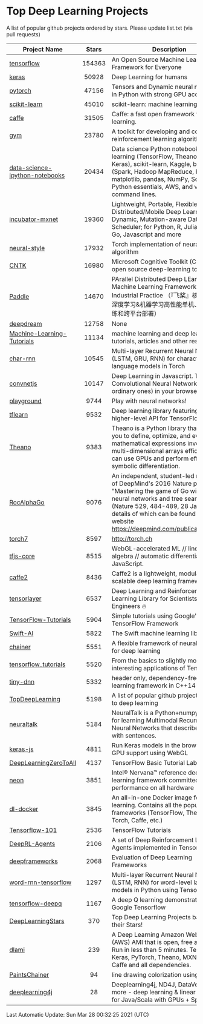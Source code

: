 # Top Deep Learning Projects
A list of popular github projects ordered by stars.
Please update list.txt (via pull requests)

|Project Name| Stars | Description |
| ---------- |:-----:| ----------- |
| [tensorflow](https://github.com/tensorflow/tensorflow) | 154363 | An Open Source Machine Learning Framework for Everyone |
| [keras](https://github.com/keras-team/keras) | 50928 | Deep Learning for humans |
| [pytorch](https://github.com/pytorch/pytorch) | 47156 | Tensors and Dynamic neural networks in Python with strong GPU acceleration |
| [scikit-learn](https://github.com/scikit-learn/scikit-learn) | 45010 | scikit-learn: machine learning in Python |
| [caffe](https://github.com/BVLC/caffe) | 31505 | Caffe: a fast open framework for deep learning. |
| [gym](https://github.com/openai/gym) | 23780 | A toolkit for developing and comparing reinforcement learning algorithms. |
| [data-science-ipython-notebooks](https://github.com/donnemartin/data-science-ipython-notebooks) | 20434 | Data science Python notebooks: Deep learning (TensorFlow, Theano, Caffe, Keras), scikit-learn, Kaggle, big data (Spark, Hadoop MapReduce, HDFS), matplotlib, pandas, NumPy, SciPy, Python essentials, AWS, and various command lines. |
| [incubator-mxnet](https://github.com/apache/incubator-mxnet) | 19360 | Lightweight, Portable, Flexible Distributed/Mobile Deep Learning with Dynamic, Mutation-aware Dataflow Dep Scheduler; for Python, R, Julia, Scala, Go, Javascript and more |
| [neural-style](https://github.com/jcjohnson/neural-style) | 17932 | Torch implementation of neural style algorithm |
| [CNTK](https://github.com/microsoft/CNTK) | 16980 | Microsoft Cognitive Toolkit (CNTK), an open source deep-learning toolkit |
| [Paddle](https://github.com/PaddlePaddle/Paddle) | 14670 | PArallel Distributed Deep LEarning: Machine Learning Framework from Industrial Practice （『飞桨』核心框架，深度学习&机器学习高性能单机、分布式训练和跨平台部署） |
| [deepdream](https://github.com/google/deepdream) | 12758 | None |
| [Machine-Learning-Tutorials](https://github.com/ujjwalkarn/Machine-Learning-Tutorials) | 11134 | machine learning and deep learning tutorials, articles and other resources  |
| [char-rnn](https://github.com/karpathy/char-rnn) | 10545 | Multi-layer Recurrent Neural Networks (LSTM, GRU, RNN) for character-level language models in Torch |
| [convnetjs](https://github.com/karpathy/convnetjs) | 10147 | Deep Learning in Javascript. Train Convolutional Neural Networks (or ordinary ones) in your browser. |
| [playground](https://github.com/tensorflow/playground) | 9744 | Play with neural networks! |
| [tflearn](https://github.com/tflearn/tflearn) | 9532 | Deep learning library featuring a higher-level API for TensorFlow. |
| [Theano](https://github.com/Theano/Theano) | 9383 | Theano is a Python library that allows you to define, optimize, and evaluate mathematical expressions involving multi-dimensional arrays efficiently. It can use GPUs and perform efficient symbolic differentiation. |
| [RocAlphaGo](https://github.com/Rochester-NRT/RocAlphaGo) | 9076 | An independent, student-led replication of DeepMind's 2016 Nature publication, "Mastering the game of Go with deep neural networks and tree search" (Nature 529, 484-489, 28 Jan 2016), details of which can be found on their website https://deepmind.com/publications.html. |
| [torch7](https://github.com/torch/torch7) | 8597 | http://torch.ch |
| [tfjs-core](https://github.com/tensorflow/tfjs-core) | 8515 | WebGL-accelerated ML // linear algebra // automatic differentiation for JavaScript. |
| [caffe2](https://github.com/facebookarchive/caffe2) | 8436 | Caffe2 is a lightweight, modular, and scalable deep learning framework. |
| [tensorlayer](https://github.com/tensorlayer/tensorlayer) | 6537 | Deep Learning and Reinforcement Learning Library for Scientists and Engineers 🔥 |
| [TensorFlow-Tutorials](https://github.com/nlintz/TensorFlow-Tutorials) | 5904 | Simple tutorials using Google's TensorFlow Framework |
| [Swift-AI](https://github.com/Swift-AI/Swift-AI) | 5822 | The Swift machine learning library. |
| [chainer](https://github.com/chainer/chainer) | 5551 | A flexible framework of neural networks for deep learning |
| [tensorflow_tutorials](https://github.com/pkmital/tensorflow_tutorials) | 5520 | From the basics to slightly more interesting applications of Tensorflow |
| [tiny-dnn](https://github.com/tiny-dnn/tiny-dnn) | 5332 | header only, dependency-free deep learning framework in C++14 |
| [TopDeepLearning](https://github.com/aymericdamien/TopDeepLearning) | 5198 | A list of popular github projects related to deep learning |
| [neuraltalk](https://github.com/karpathy/neuraltalk) | 5184 | NeuralTalk is a Python+numpy project for learning Multimodal Recurrent Neural Networks that describe images with sentences. |
| [keras-js](https://github.com/transcranial/keras-js) | 4811 | Run Keras models in the browser, with GPU support using WebGL |
| [DeepLearningZeroToAll](https://github.com/hunkim/DeepLearningZeroToAll) | 4137 | TensorFlow Basic Tutorial Labs |
| [neon](https://github.com/NervanaSystems/neon) | 3851 | Intel® Nervana™ reference deep learning framework committed to best performance on all hardware |
| [dl-docker](https://github.com/floydhub/dl-docker) | 3845 | An all-in-one Docker image for deep learning. Contains all the popular DL frameworks (TensorFlow, Theano, Torch, Caffe, etc.) |
| [Tensorflow-101](https://github.com/sjchoi86/Tensorflow-101) | 2536 | TensorFlow Tutorials |
| [DeepRL-Agents](https://github.com/awjuliani/DeepRL-Agents) | 2106 | A set of Deep Reinforcement Learning Agents implemented in Tensorflow. |
| [deepframeworks](https://github.com/zer0n/deepframeworks) | 2068 | Evaluation of Deep Learning Frameworks |
| [word-rnn-tensorflow](https://github.com/hunkim/word-rnn-tensorflow) | 1297 | Multi-layer Recurrent Neural Networks (LSTM, RNN) for word-level language models in Python using TensorFlow. |
| [tensorflow-deepq](https://github.com/siemanko/tensorflow-deepq) | 1167 | A deep Q learning demonstration using Google Tensorflow |
| [DeepLearningStars](https://github.com/hunkim/DeepLearningStars) | 370 | Top Deep Learning Projects based on their Stars! |
| [dlami](https://github.com/ritchieng/dlami) | 239 | A Deep Learning Amazon Web Service (AWS) AMI that is open, free and works. Run in less than 5 minutes. TensorFlow, Keras, PyTorch, Theano, MXNet, CNTK, Caffe and all dependencies. |
| [PaintsChainer](https://github.com/taizan/PaintsChainer) | 94 | line drawing colorization using chainer |
| [deeplearning4j](https://github.com/deeplearning4j/deeplearning4j) | 28 | Deeplearning4j, ND4J, DataVec and more - deep learning & linear algebra for Java/Scala with GPUs + Spark |

Last Automatic Update: Sun Mar 28 00:32:25 2021 (UTC)
